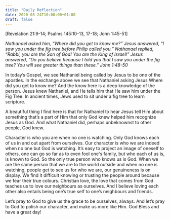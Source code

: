 ```yaml
---
title: "Daily Reflection"
date: 2020-08-24T10:00:00+01:00
draft: false
---
```


[Revelation 21:9-14; Psalms 145:10-13, 17-18; John 1:45-51]

_Nathanael asked him, “Where did you get to know me?” Jesus answered, “I saw you under the fig tree before Philip called you.” Nathanael replied, “Rabbi, you are the Son of God! You are the King of Israel!” Jesus answered, “Do you believe because I told you that I saw you under the fig tree? You will see greater things than these.” John 1:48-50_

In today’s Gospel, we see Nathaniel being called by Jesus to be one of the apostles. In the exchange above we see that Nathaniel asking Jesus Where did you get to know me? And the know here is a deep knowledge of the person. Jesus knew Nathaniel, and He tells him that He saw him under the Fig Tree. In ancient times, Jews used to sit under a fig tree to learn scripture.

A beautiful thing I find here is that for Nathaniel to hear Jesus tell Him about something that’s a part of Him that only God knew helped him recognize Jesus as God. And what Nathaniel did, perhaps unbeknownst to other people, God knew.

Character is who you are when no one is watching. Only God knows each of us in and out apart from ourselves. Our character is who we are indeed when no one but God is watching. It’s easy to project an image of oneself to others, one can go so far as to even fool one's family, but who each of us is, is known to God. So the only true person who knows us is God. When we are the same person that we are to the world outside and when no one is watching, people get to see us for who we are, our genuineness is on display. We find it difficult knowing or trusting the people around because we fear their true colours. Christian love, the love that comes from God teaches us to love our neighbours as ourselves. And I believe loving each other also entails being one’s true self to one’s neighbours and friends.

Let’s pray to God to give us the grace to be ourselves, always. And let’s pray to God to polish our character, and make us more like Him. God Bless and have a great day!